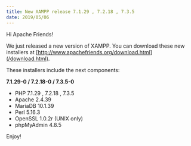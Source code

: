 ```yaml
---
title: New XAMPP release 7.1.29 , 7.2.18 , 7.3.5
date: 2019/05/06
---
```


Hi Apache Friends!

We just released a new version of XAMPP. You can download these new installers at [http://www.apachefriends.org/download.html](/download.html).

These installers include the next components:

**7.1.29-0 / 7.2.18-0 / 7.3.5-0**

- PHP 7.1.29 , 7.2.18 , 7.3.5
- Apache 2.4.39
- MariaDB 10.1.39
- Perl 5.16.3
- OpenSSL 1.0.2r (UNIX only)
- phpMyAdmin 4.8.5

Enjoy!
